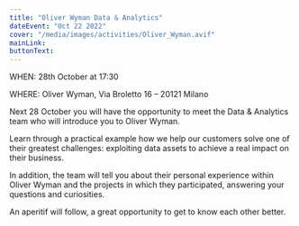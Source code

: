 ```yaml
---
title: "Oliver Wyman Data & Analytics"
dateEvent: "Oct 22 2022"
cover: "/media/images/activities/Oliver_Wyman.avif"
mainLink:
buttonText:
---
```


WHEN: 28th October at 17:30

WHERE: Oliver Wyman, Via Broletto 16 – 20121 Milano

Next 28 October you will have the opportunity to meet the Data & Analytics team who will introduce you to Oliver Wyman.

Learn through a practical example how we help our customers solve one of their greatest challenges: exploiting data assets to achieve a real impact on their business.

In addition, the team will tell you about their personal experience within Oliver Wyman and the projects in which they participated, answering your questions and curiosities.

An aperitif will follow, a great opportunity to get to know each other better.
